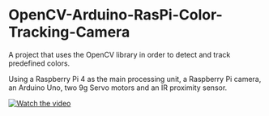 # OpenCV-Arduino-RasPi-Color-Tracking-Camera
A project that uses the OpenCV library in order to detect and track predefined colors.

Using a Raspberry Pi 4 as the main processing unit, a Raspberry Pi camera, an Arduino Uno, two 9g Servo motors and an IR proximity sensor.

 [![Watch the video](https://i.imgur.com/bmlrWxw.png)](https://drive.google.com/file/d/1kuRLLlU1jbSa99wC09m-i9CLI10Epdi2/view)
